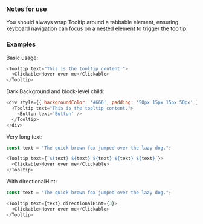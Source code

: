 ### Notes for use
You should always wrap Tooltip around a tabbable element, ensuring keyboard navigation can focus on a nested element to trigger the tooltip.

### Examples

Basic usage:

```js { "props": { "data-description": "basic" } }
<Tooltip text="This is the tooltip content.">
  <Clickable>Hover over me</Clickable>
</Tooltip>
```

Dark Background and block-level child:

```js { "props": { "data-description": "dark background" } }
<div style={{ backgroundColor: '#666', padding: '50px 15px 15px 50px' }}>
  <Tooltip text="This is the tooltip content.">
    <Button text='Button' />
  </Tooltip>
</div>
```

Very long text:

```js { "props": { "data-description": "long text" } }
const text = "The quick brown fox jumped over the lazy dog.";

<Tooltip text={`${text} ${text} ${text} ${text} ${text}`}>
  <Clickable>Hover over me</Clickable>
</Tooltip>
```

With directionalHint:

```js { "props": { "data-description": "with directional hint" } }
const text = "The quick brown fox jumped over the lazy dog.";

<Tooltip text={text} directionalHint={3}>
  <Clickable>Hover over me</Clickable>
</Tooltip>
```
